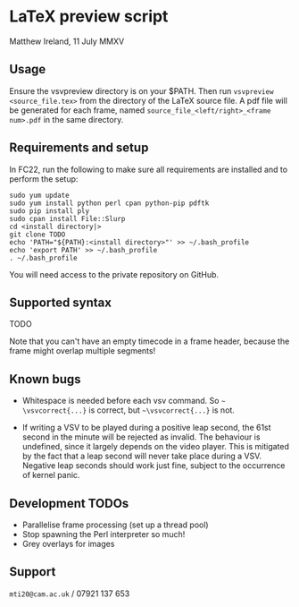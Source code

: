 LaTeX preview script
===================

Matthew Ireland, 11 July MMXV


Usage
-----
Ensure the vsvpreview directory is on your $PATH. Then run `vsvpreview <source_file.tex>` from the directory of the LaTeX source file. A pdf file will be generated for each frame, named `source_file_<left/right>_<frame num>.pdf` in the same directory.


Requirements and setup
---------------------
In FC22, run the following to make sure all requirements are installed and to perform the setup:

```
sudo yum update
sudo yum install python perl cpan python-pip pdftk
sudo pip install ply
sudo cpan install File::Slurp
cd <install directory|>
git clone TODO
echo 'PATH="${PATH}:<install directory>"' >> ~/.bash_profile
echo 'export PATH' >> ~/.bash_profile
. ~/.bash_profile
```

You will need access to the private repository on GitHub.


Supported syntax
----------------
TODO

Note that you can't have an empty timecode in a frame header, because the frame might overlap multiple segments!


Known bugs
----------
* Whitespace is needed before each vsv command. So `~ \vsvcorrect{...}` is correct, but `~\vsvcorrect{...}` is not.

* If writing a VSV to be played during a positive leap second, the 61st second in the minute will be rejected as invalid. The behaviour is undefined, since it largely depends on the video player. This is mitigated by the fact that a leap second will never take place during a VSV. Negative leap seconds should work just fine, subject to the occurrence of kernel panic.


Development TODOs
-----------------
* Parallelise frame processing (set up a thread pool)
* Stop spawning the Perl interpreter so much!
* Grey overlays for images


Support
-------
`mti20@cam.ac.uk` / 07921 137 653